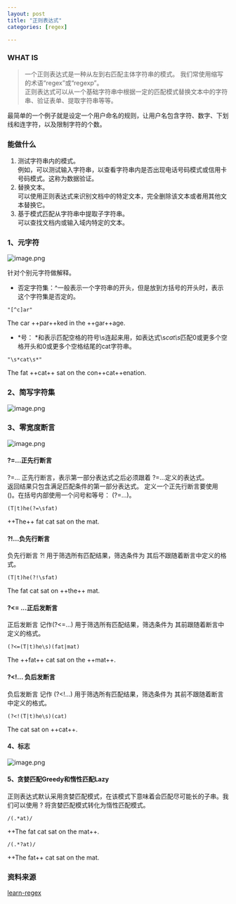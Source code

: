 ```yaml
---
layout: post
title: "正则表达式"
categories: [regex]

---
```


### WHAT IS
> 一个正则表达式是一种从左到右匹配主体字符串的模式。 我们常使用缩写的术语“regex”或“regexp”。  
正则表达式可以从一个基础字符串中根据一定的匹配模式替换文本中的字符串、验证表单、提取字符串等等。

最简单的一个例子就是设定一个用户命名的规则，让用户名包含字符、数字、下划线和连字符，以及限制字符的个数。

### 能做什么
1. 测试字符串内的模式。  
例如，可以测试输入字符串，以查看字符串内是否出现电话号码模式或信用卡号码模式。这称为数据验证。
2. 替换文本。  
可以使用正则表达式来识别文档中的特定文本，完全删除该文本或者用其他文本替换它。
3. 基于模式匹配从字符串中提取子字符串。  
可以查找文档内或输入域内特定的文本。

### 1、元字符
![image.png](https://i.loli.net/2020/11/03/ITtSqJVCHL1lfOb.png)

针对个别元字符做解释。

- 否定字符集：^一般表示一个字符串的开头，但是放到方括号的开头时，表示这个字符集是否定的。


```
"[^c]ar"
```
 The car ++par++ked in the ++gar++age.
 
- \*号：
\*和表示匹配空格的符号\s连起来用，如表达式\s*cat\s*匹配0或更多个空格开头和0或更多个空格结尾的cat字符串。

```
"\s*cat\s*"
```
The fat ++cat++ sat on the con++cat++enation.

### 2、简写字符集
![image.png](https://i.loli.net/2020/11/04/yIQwW7KuYVCjldX.png)


### 3、零宽度断言
![image.png](https://i.loli.net/2020/11/04/LIdaOqSrjiBpkZ9.png)

#### ?=...正先行断言
?=... 正先行断言，表示第一部分表达式之后必须跟着 ?=...定义的表达式。  
返回结果只包含满足匹配条件的第一部分表达式。 定义一个正先行断言要使用 ()。在括号内部使用一个问号和等号： (?=...)。  

```
(T|t)he(?=\sfat)
```
++The++ fat cat sat on the mat.

#### ?!...负先行断言
负先行断言 ?! 用于筛选所有匹配结果，筛选条件为 其后不跟随着断言中定义的格式。

```
(T|t)he(?!\sfat)
```
The fat cat sat on ++the++ mat.

#### ?<= ...正后发断言
正后发断言 记作(?<=...) 用于筛选所有匹配结果，筛选条件为 其前跟随着断言中定义的格式。

```
(?<=(T|t)he\s)(fat|mat)
```
The ++fat++ cat sat on the ++mat++.

#### ?<!... 负后发断言
负后发断言 记作 (?<!...) 用于筛选所有匹配结果，筛选条件为 其前不跟随着断言中定义的格式。

```
(?<!(T|t)he\s)(cat)
```
The cat sat on ++cat++.

#### 4、标志
![image.png](https://i.loli.net/2020/11/04/mBdUiuYrSMK2Ra9.png)

#### 5、贪婪匹配Greedy和惰性匹配Lazy

正则表达式默认采用贪婪匹配模式，在该模式下意味着会匹配尽可能长的子串。我们可以使用 ? 将贪婪匹配模式转化为惰性匹配模式。

```
/(.*at)/
```
++The fat cat sat on the mat++. 


```
/(.*?at)/
```
++The fat++ cat sat on the mat. 

### 资料来源
[learn-regex](https://github.com/ziishaned/learn-regex/blob/master/translations/README-cn.md#learn-regex)
